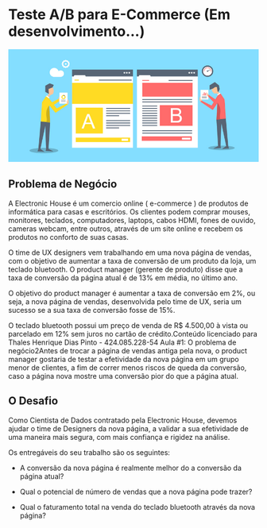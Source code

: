 # Teste A/B para E-Commerce (Em desenvolvimento...)

![Image1](/images/test_ab_image.jpg)

## Problema de Negócio

<p>A Electronic House é um comercio online ( e-commerce ) de produtos de
informática para casas e escritórios. Os clientes podem comprar mouses,
monitores, teclados, computadores, laptops, cabos HDMI, fones de ouvido,
cameras webcam, entre outros, através de um site online e recebem os produtos
no conforto de suas casas.</p>
<p>O time de UX designers vem trabalhando em uma nova página de vendas, com
o objetivo de aumentar a taxa de conversão de um produto da loja, um teclado
bluetooth. O product manager (gerente de produto) disse que a taxa de
conversão da página atual é de 13% em média, no último ano.</p>
<p>O objetivo do product manager é aumentar a taxa de conversão em 2%, ou seja,
a nova página de vendas, desenvolvida pelo time de UX, seria um sucesso se a
sua taxa de conversão fosse de 15%.</p>
<p>O teclado bluetooth possui um preço de venda de R$ 4.500,00 à vista ou
parcelado em 12% sem juros no cartão de crédito.Conteúdo licenciado para Thales Henrique Dias Pinto - 424.085.228-54
Aula #1: O problema de negócio2Antes de trocar a página de vendas antiga pela nova, o product manager
gostaria de testar a efetividade da nova página em um grupo menor de clientes,
a fim de correr menos riscos de queda da conversão, caso a página nova mostre
uma conversão pior do que a página atual.</p>

## O Desafio

<p>Como Cientista de Dados contratado pela Electronic House, devemos ajudar o time
de Designers da nova página, a validar a sua efetividade de uma maneira mais
segura, com mais confiança e rigidez na análise.</p>

<p>Os entregáveis do seu trabalho são os seguintes: </p>

- A conversão da nova página é realmente melhor do a conversão da página
atual?

- Qual o potencial de número de vendas que a nova página pode trazer?

- Qual o faturamento total na venda do teclado bluetooth através da nova
página?
